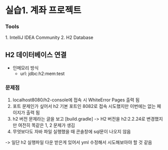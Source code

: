 # 실습1. 계좌 프로젝트 

<h3>Tools</h2>
1. IntelliJ IDEA Community
2. H2 Database

## H2 데이터베이스 연결

- 인메모리 방식
  - url: jdbc:h2:mem:test

### 문제점
1. localhost8080/h2-console에 접속 시 WhiteError Pages 출력 됨
2. 포트 문제인가 싶어서 h2 기본 포트인 8082로 접속 시도했지만 이번에는 없는 페이지가 출력 됨
3. h2 버전 문제라는 글을 보고 [build.gradle] -> H2 버전을 h2:2.2.24로 변경했지만 여전히 똑같은 1, 2 문제가 생김
4. 무엇보다도 자바 파일 실행했을 때 콘솔창에 sql문이 나오지 않음

  -> 일단 h2 실행파일 다운 받은게 있어서 yml 수정해서 시도해보아야 할 것 같음


